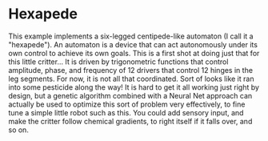 # Hexapede
This example implements a six-legged centipede-like automaton (I call it a "hexapede"). An automaton is a device that can act autonomously under its own control to achieve its own goals. This is a first shot at doing just that for this little critter... It is driven by trigonometric functions that control amplitude, phase, and frequency of 12 drivers that control 12 hinges in the leg segments. For now, it is not all that coordinated. Sort of looks like it ran into some pesticide along the way! It is hard to get it all working just right by design, but a genetic algorithm combined with a Neural Net approach can actually be used to optimize this sort of problem very effectively, to fine tune a simple little robot such as this. You could add sensory input, and make the critter follow chemical gradients, to right itself if it falls over, and so on.
